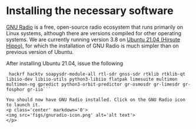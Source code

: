 # Installing the necessary software

[GNU Radio](https://www.gnuradio.org) is a free, open-source radio ecosystem that runs primarily on Linux systems, although there are versions compiled for other operating systems. We are currently running version 3.8 on [Ubuntu 21.04 (Hirsute Hippo)](https://www.releases.ubuntu.com/21.04/), for which the installation of GNU Radio is much simpler than on previous version of Ubuntu.

After installing Ubuntu 21.04, issue the following

  ```sudo apt-get install gnuradio gqrx-sdr cubicsdr inspectrum 
   hackrf hacktv soapysdr-module-all rtl-sdr gnss-sdr rtklib rtklib-qt libiio-dev libiio-utils python3-libiio flatpak limesuite multimon multimon-ng gpredict python3-orbit-predictor gr-osmosdr gr-limesdr gr-fosphor gr-iio```

You should now have GNU Radio installed. Click on the GNU Radio icon  to launch it.
<p class='center' markdown='0'>
  <img src='figs/gnuradio-icon.png' alt='alt text'>
</p>

